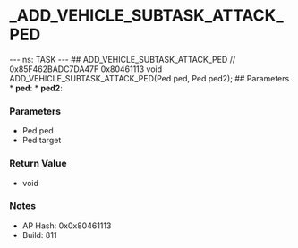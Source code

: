 # _ADD_VEHICLE_SUBTASK_ATTACK_PED

--- ns: TASK --- ## ADD_VEHICLE_SUBTASK_ATTACK_PED  // 0x85F462BADC7DA47F 0x80461113 void ADD_VEHICLE_SUBTASK_ATTACK_PED(Ped ped, Ped ped2);   ## Parameters * **ped**: * **ped2**:

### Parameters
* Ped ped
* Ped target

### Return Value
* void

### Notes
* AP Hash: 0x0x80461113
* Build: 811

